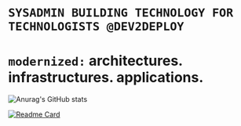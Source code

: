 # `SYSADMIN BUILDING TECHNOLOGY FOR TECHNOLOGISTS @DEV2DEPLOY`

# `modernized:` architectures. infrastructures. applications. 


![Anurag's GitHub stats](https://github-readme-stats.vercel.app/api?username=dev2foo&show_icons=true&theme=ambient_gradient)

<!--
**dev2foo/dev2foo** is a ✨ _special_ ✨ repository because its `README.md` (this file) appears on your GitHub profile.

Here are some ideas to get you started:

- 🔭 I’m currently working on ...
- 🌱 I’m currently learning ...
- 👯 I’m looking to collaborate on ...
- 🤔 I’m looking for help with ...
- 💬 Ask me about ...
- 📫 How to reach me: ...
- 😄 Pronouns: ...
- ⚡ Fun fact: ...
-->
[![Readme Card](https://github-readme-stats.vercel.app/api/pin/?username=dev2foo&repo=dev2foo&show_icons=true&theme=ambient_gradient)](https://github.com/anuraghazra/github-readme-stats)
